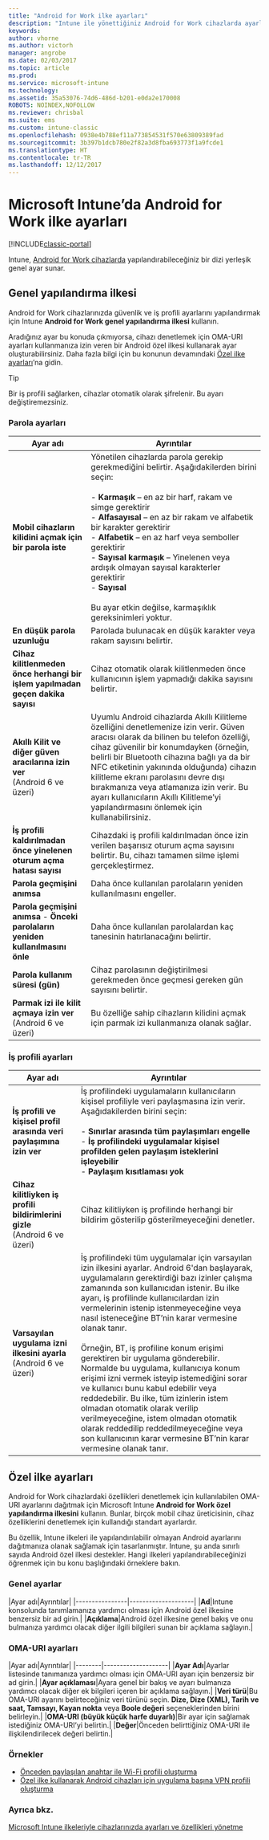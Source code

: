 ```yaml
---
title: "Android for Work ilke ayarları"
description: "Intune ile yönettiğiniz Android for Work cihazlarda ayarları ve özellikleri denetleyen ilkeler oluşturun."
keywords: 
author: vhorne
ms.author: victorh
manager: angrobe
ms.date: 02/03/2017
ms.topic: article
ms.prod: 
ms.service: microsoft-intune
ms.technology: 
ms.assetid: 35a53076-74d6-486d-b201-e0da2e170008
ROBOTS: NOINDEX,NOFOLLOW
ms.reviewer: chrisbal
ms.suite: ems
ms.custom: intune-classic
ms.openlocfilehash: 0938e4b788ef11a773854531f570e63809389fad
ms.sourcegitcommit: 3b397b1dcb780e2f82a3d8fba693773f1a9fcde1
ms.translationtype: HT
ms.contentlocale: tr-TR
ms.lasthandoff: 12/12/2017
---
```

# <a name="android-for-work-policy-settings-in-microsoft-intune"></a>Microsoft Intune’da Android for Work ilke ayarları

[!INCLUDE[classic-portal](../includes/classic-portal.md)]

Intune, [Android for Work cihazlarda](android-for-work.md) yapılandırabileceğiniz bir dizi yerleşik genel ayar sunar.

## <a name="general-configuration-policy"></a>Genel yapılandırma ilkesi

Android for Work cihazlarınızda güvenlik ve iş profili ayarlarını yapılandırmak için Intune **Android for Work genel yapılandırma ilkesi** kullanın.

Aradığınız ayar bu konuda çıkmıyorsa, cihazı denetlemek için OMA-URI ayarları kullanmanıza izin veren bir Android özel ilkesi kullanarak ayar oluşturabilirsiniz. Daha fazla bilgi için bu konunun devamındaki [Özel ilke ayarları](#custom-policy-settings)’na gidin.

> [!TIP]
> Bir iş profili sağlarken, cihazlar otomatik olarak şifrelenir. Bu ayarı değiştiremezsiniz.

### <a name="password-settings"></a>Parola ayarları

|Ayar adı|Ayrıntılar|
|----------------|-|
|**Mobil cihazların kilidini açmak için bir parola iste**|Yönetilen cihazlarda parola gerekip gerekmediğini belirtir. Aşağıdakilerden birini seçin:<br><br>- **Karmaşık** – en az bir harf, rakam ve simge gerektirir<br>- **Alfasayısal** – en az bir rakam ve alfabetik bir karakter gerektirir<br>- **Alfabetik** – en az harf veya semboller gerektirir<br>- **Sayısal karmaşık** – Yinelenen veya ardışık olmayan sayısal karakterler gerektirir<br>- **Sayısal**<br><br>Bu ayar etkin değilse, karmaşıklık gereksinimleri yoktur.|
|**En düşük parola uzunluğu**|Parolada bulunacak en düşük karakter veya rakam sayısını belirtir.|
|**Cihaz kilitlenmeden önce herhangi bir işlem yapılmadan geçen dakika sayısı**|Cihaz otomatik olarak kilitlenmeden önce kullanıcının işlem yapmadığı dakika sayısını belirtir.|
|**Akıllı Kilit ve diğer güven aracılarına izin ver**<br>(Android 6 ve üzeri)|Uyumlu Android cihazlarda Akıllı Kilitleme özelliğini denetlemenize izin verir. Güven aracısı olarak da bilinen bu telefon özelliği, cihaz güvenilir bir konumdayken (örneğin, belirli bir Bluetooth cihazına bağlı ya da bir NFC etiketinin yakınında olduğunda) cihazın kilitleme ekranı parolasını devre dışı bırakmanıza veya atlamanıza izin verir. Bu ayarı kullanıcıların Akıllı Kilitleme’yi yapılandırmasını önlemek için kullanabilirsiniz.|
|**İş profili kaldırılmadan önce yinelenen oturum açma hatası sayısı**|Cihazdaki iş profili kaldırılmadan önce izin verilen başarısız oturum açma sayısını belirtir. Bu, cihazı tamamen silme işlemi gerçekleştirmez.|
|**Parola geçmişini anımsa**|Daha önce kullanılan parolaların yeniden kullanılmasını engeller.|
|**Parola geçmişini anımsa** - **Önceki parolaların yeniden kullanılmasını önle**|Daha önce kullanılan parolalardan kaç tanesinin hatırlanacağını belirtir.|
|**Parola kullanım süresi (gün)**|Cihaz parolasının değiştirilmesi gerekmeden önce geçmesi gereken gün sayısını belirtir.|
|**Parmak izi ile kilit açmaya izin ver**<br>(Android 6 ve üzeri)|Bu özelliğe sahip cihazların kilidini açmak için parmak izi kullanmanıza olanak sağlar.|


### <a name="work-profile-settings"></a>İş profili ayarları

|Ayar adı|Ayrıntılar|
|----------------|-|
|**İş profili ve kişisel profil arasında veri paylaşımına izin ver**|İş profilindeki uygulamaların kullanıcıların kişisel profiliyle veri paylaşmasına izin verir. Aşağıdakilerden birini seçin:<br><br>- **Sınırlar arasında tüm paylaşımları engelle**<br>- **İş profilindeki uygulamalar kişisel profilden gelen paylaşım isteklerini işleyebilir**<br>- **Paylaşım kısıtlaması yok**|
|**Cihaz kilitliyken iş profili bildirimlerini gizle**<br>(Android 6 ve üzeri)|Cihaz kilitliyken iş profilinde herhangi bir bildirim gösterilip gösterilmeyeceğini denetler.|
|**Varsayılan uygulama izni ilkesini ayarla**<br>(Android 6 ve üzeri)|İş profilindeki tüm uygulamalar için varsayılan izin ilkesini ayarlar. Android 6'dan başlayarak, uygulamaların gerektirdiği bazı izinler çalışma zamanında son kullanıcıdan istenir.  Bu ilke ayarı, iş profilinde kullanıcılardan izin vermelerinin istenip istenmeyeceğine veya nasıl isteneceğine BT’nin karar vermesine olanak tanır. <br/><br/>Örneğin, BT, iş profiline konum erişimi gerektiren bir uygulama gönderebilir.  Normalde bu uygulama, kullanıcıya konum erişimi izni vermek isteyip istemediğini sorar ve kullanıcı bunu kabul edebilir veya reddedebilir.  Bu ilke, tüm izinlerin istem olmadan otomatik olarak verilip verilmeyeceğine, istem olmadan otomatik olarak reddedilip reddedilmeyeceğine veya son kullanıcının karar vermesine BT’nin karar vermesine olanak tanır.|


## <a name="custom-policy-settings"></a>Özel ilke ayarları
Android for Work cihazlardaki özellikleri denetlemek için kullanılabilen OMA-URI ayarlarını dağıtmak için Microsoft Intune **Android for Work özel yapılandırma ilkesini** kullanın. Bunlar, birçok mobil cihaz üreticisinin, cihaz özelliklerini denetlemek için kullandığı standart ayarlardır.

Bu özellik, Intune ilkeleri ile yapılandırılabilir olmayan Android ayarlarını dağıtmanıza olanak sağlamak için tasarlanmıştır.
Intune, şu anda sınırlı sayıda Android özel ilkesi destekler. Hangi ilkeleri yapılandırabileceğinizi öğrenmek için bu konu başlığındaki örneklere bakın.

### <a name="general-settings"></a>Genel ayarlar

|Ayar adı|Ayrıntılar|
    |----------------|--------------------|
    |**Ad**|Intune konsolunda tanımlamanıza yardımcı olması için Android özel ilkesine benzersiz bir ad girin.|
    |**Açıklama**|Android özel ilkesine genel bakış ve onu bulmanıza yardımcı olacak diğer ilgili bilgileri sunan bir açıklama sağlayın.|

### <a name="oma-uri-settings"></a>OMA-URI ayarları

   |Ayar adı|Ayrıntılar|
    |--------|--------------------|
    |**Ayar Adı**|Ayarlar listesinde tanımanıza yardımcı olması için OMA-URI ayarı için benzersiz bir ad girin.|
    |**Ayar açıklaması**|Ayara genel bir bakış ve ayarı bulmanıza yardımcı olacak diğer ek bilgileri içeren bir açıklama sağlayın.|
    |**Veri türü**|Bu OMA-URI ayarını belirteceğiniz veri türünü seçin. **Dize, Dize (XML), Tarih ve saat, Tamsayı, Kayan nokta** veya **Boole değeri** seçeneklerinden birini belirleyin.|
    |**OMA-URI (büyük küçük harfe duyarlı)**|Bir ayar için sağlamak istediğiniz OMA-URI’yi belirtin.|
    |**Değer**|Önceden belirttiğiniz OMA-URI ile ilişkilendirilecek değeri belirtin.|

### <a name="examples"></a>Örnekler

- [Önceden paylaşılan anahtar ile Wi-Fi profili oluşturma](pre-shared-key-wi-fi-profile.md)
- [Özel ilke kullanarak Android cihazları için uygulama başına VPN profili oluşturma](per-app-vpn-for-android-pulse-secure.md)

### <a name="see-also"></a>Ayrıca bkz.
[Microsoft Intune ilkeleriyle cihazlarınızda ayarları ve özellikleri yönetme](manage-settings-and-features-on-your-devices-with-microsoft-intune-policies.md)
